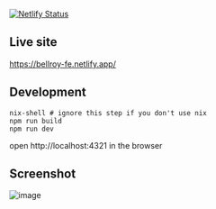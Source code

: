 [![Netlify Status](https://api.netlify.com/api/v1/badges/0266f9bf-b4d8-4390-82b2-6ecb48032ba3/deploy-status)](https://app.netlify.com/sites/bellroy-fe/deploys)

## Live site

https://bellroy-fe.netlify.app/

## Development

```
nix-shell # ignore this step if you don't use nix
npm run build
npm run dev
```

open http://localhost:4321 in the browser

## Screenshot

![image](https://github.com/user-attachments/assets/99da2dab-1cc6-4a2d-b54a-cfd7f41b72e9)
